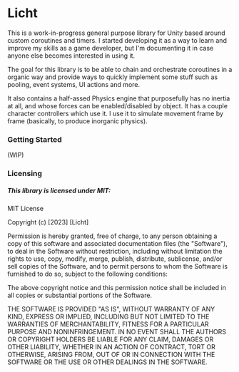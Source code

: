 # Licht

This is a work-in-progress general purpose library for Unity based around custom coroutines and timers. I started developing it as a way to learn and improve my skills as a game developer, but I'm documenting it in case anyone else becomes interested in using it.

The goal for this library is to be able to chain and orchestrate coroutines in a organic way and provide ways to quickly implement some stuff such as pooling, event systems, UI actions and more.

It also contains a half-assed Physics engine that purposefully has no inertia at all, and whose forces can be enabled/disabled by object. It has a couple character controllers which use it. I use it to simulate movement frame by frame (basically, to produce inorganic physics).

### Getting Started

(WIP)

### Licensing

##### This library is licensed under MIT:

MIT License

Copyright (c) [2023] [Licht]

Permission is hereby granted, free of charge, to any person obtaining a copy
of this software and associated documentation files (the "Software"), to deal
in the Software without restriction, including without limitation the rights
to use, copy, modify, merge, publish, distribute, sublicense, and/or sell
copies of the Software, and to permit persons to whom the Software is
furnished to do so, subject to the following conditions:

The above copyright notice and this permission notice shall be included in all
copies or substantial portions of the Software.

THE SOFTWARE IS PROVIDED "AS IS", WITHOUT WARRANTY OF ANY KIND, EXPRESS OR
IMPLIED, INCLUDING BUT NOT LIMITED TO THE WARRANTIES OF MERCHANTABILITY,
FITNESS FOR A PARTICULAR PURPOSE AND NONINFRINGEMENT. IN NO EVENT SHALL THE
AUTHORS OR COPYRIGHT HOLDERS BE LIABLE FOR ANY CLAIM, DAMAGES OR OTHER
LIABILITY, WHETHER IN AN ACTION OF CONTRACT, TORT OR OTHERWISE, ARISING FROM,
OUT OF OR IN CONNECTION WITH THE SOFTWARE OR THE USE OR OTHER DEALINGS IN THE
SOFTWARE.